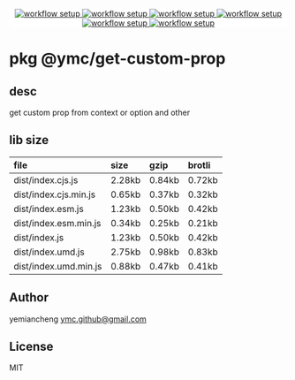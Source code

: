 <p align="center" style="background:white;">
<!-- github workflow stat:s -->
<!-- one line and center  -->
  <a href="https://github.com/YMC-GitHub">
    <img alt="workflow setup" src="https://img.shields.io/static/v1?label=pkg&message=done&color=ff69b4&style=flat-square" />
  </a>
  <a href="https://github.com/YMC-GitHub">
    <img alt="workflow setup" src="https://img.shields.io/static/v1?label=cod&message=done&color=ff69b4&style=flat-square" />
  </a>
    <a href="https://github.com/YMC-GitHub">
    <img alt="workflow setup" src="https://img.shields.io/static/v1?label=dep&message=done&color=ff69b4&style=flat-square" />
  </a>
  <a href="https://github.com/YMC-GitHub">
    <img alt="workflow setup" src="https://img.shields.io/static/v1?label=lin&message=passing&color=ff69b4&style=flat-square" />
  </a>
    <a href="https://github.com/YMC-GitHub">
    <img alt="workflow setup" src="https://img.shields.io/static/v1?label=tes&message=passing&color=ff69b4&style=flat-square" />
  </a>
      <a href="https://github.com/YMC-GitHub">
    <img alt="workflow setup" src="https://img.shields.io/static/v1?label=pro&message=done&color=ff69b4&style=flat-square" />
  </a>


  <!-- https://img.shields.io/badge/<LABEL>-<MESSAGE>-<COLOR> -->
  <!-- https://img.shields.io/static/v1?label=<LABEL>&message=<MESSAGE>&color=<COLOR> -->
<!-- github workflow stat:e -->
</p>

# pkg @ymc/get-custom-prop

## desc
get custom prop from context or option and other

## lib size  
file | size | gzip | brotli
:---- | :---- | :---- | :----
dist/index.cjs.js | 2.28kb | 0.84kb | 0.72kb
dist/index.cjs.min.js | 0.65kb | 0.37kb | 0.32kb
dist/index.esm.js | 1.23kb | 0.50kb | 0.42kb
dist/index.esm.min.js | 0.34kb | 0.25kb | 0.21kb
dist/index.js | 1.23kb | 0.50kb | 0.42kb
dist/index.umd.js | 2.75kb | 0.98kb | 0.83kb
dist/index.umd.min.js | 0.88kb | 0.47kb | 0.41kb

## Author
yemiancheng <ymc.github@gmail.com>

## License
MIT
